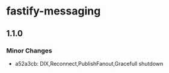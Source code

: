 # fastify-messaging

## 1.1.0

### Minor Changes

- a52a3cb: DlX,Reconnect,PublishFanout,Gracefull shutdown
